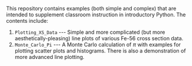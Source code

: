 This repository contains examples (both simple and complex) that are intended to
supplement classroom instruction in introductory Python.  The contents include:

1. `Plotting_XS_Data` --- Simple and more complicated (but more aesthetically-pleasing) line plots of various Fe-56 cross section data.
2. `Monte_Carlo_Pi` --- A Monte Carlo calculation of $\pi$ with examples for plotting scatter plots and histograms.  There is also a demonstration of more advanced line plotting.